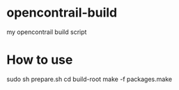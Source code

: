 opencontrail-build
==================

my opencontrail build script

# How to use

  sudo sh prepare.sh
  cd build-root
  make -f packages.make

